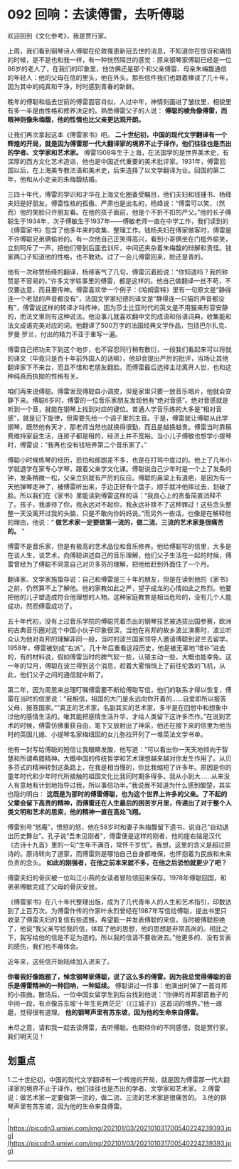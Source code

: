 # 092 回响：去读傅雷，去听傅聪

欢迎回到《文化参考》，我是贾行家。

上周，我们看到钢琴诗人傅聪在伦敦罹患新冠去世的消息，不知道你在惊讶和痛惜的时候，是不是也和我一样，有一种恍然隔世的感觉：原来钢琴家傅聪已经是一位86岁的老人了，在我们的印象里，他仿佛还是那个和父亲傅雷、母亲朱梅馥通信的年轻人：他的父母在信的里头，他在外头。那些信件我们也跟着捧读了几十年，因为其中的纯真和干净，时时感到青春的新鲜。

晚年的傅聪和临去世前的傅雷面容肖似，人过中年，神情刻画进了皱纹里，相貌里有多一半是由性格和修养决定的。熟悉傅雷父子的人说： **傅聪的棱角像傅雷，而眼神则像朱梅馥，他的性情也比父亲更达观开朗。**

让我们再次拿起这本《傅雷家书》吧。 **二十世纪初，中国的现代文学翻译有一个辉煌的开局，就是因为傅雷那一代大翻译家的境界不止于译作，他们往往也是杰出的学者、文学家和艺术家。** 傅雷1908年生于上海，在法国学的是世界美术史，有深厚的西方文化艺术造诣，他也是中国近代重要的美术批评家。1931年，傅雷回国以后，在上海美专教法语和美术史，后来选择了以文学翻译为业。回国的第二年，他和从小定亲的朱梅馥结婚。

三四十年代，傅雷的学识和才华在上海文化圈备受瞩目，他们夫妇和钱锺书、杨绛夫妇是好朋友。傅雷性格的孤傲、严肃也是出名的，杨绛说：“傅雷可以笑，（然而）他的笑脸只许朋友看。在他的孩子面前，他是个不折不扣的严父。”他的长子傅聪生于1934年，次子傅敏生于1937年——傅敏老师一直在中学工作，我们读到的《傅雷家书》包含了他多年来的收集、整理工作。钱杨夫妇在傅家做客时，傅雷是不许傅聪兄弟俩偷听的。有一次他自己正笑得高兴，看到小哥俩坐在门槛外偷笑，立刻呵斥了一声，把他们带到后面去训斥，中间还夹杂着朱梅馥的辩解和责怪。钱家两口子知道他的性格，也不敢劝。过了一会儿傅雷回来，脸还是青的。

他有一次称赞杨绛的翻译，杨绛客气了几句，傅雷沉着脸说：“你知道吗？我的称赞是不容易的。”许多文学轶事里的傅雷，都是这样的。他自己做翻译一丝不苟，不仅要达意，而且要传神。傅雷喜欢举一个例子：《哈姆雷特》里有一句原文是“静得连一个老鼠的声音都没有”，法国文学家纪德的译文是“静得连一只猫的声音都没有”，傅雷说这样的转译才叫传神，因为莎士比亚时代的英文是不用猫来形容安静的，而法文里则有这种说法。他没事儿就喜欢翻中文的成语和俗语词典，收集能和法文成语完美对应的词。他翻译了500万字的法国经典文学作品，包括巴尔扎克、罗曼·罗兰，付出的精力不亚于重写一遍。

傅雷自己把功夫下到这个地步，也不容忍同行稍有敷衍，一段我们看起来可以将就的译文（毕竟只是百十年前外国人的话嘛），他却会提出严厉的批评，当场让其他翻译家下不来台，而且不惜和老朋友翻脸。而傅雷最后选择主动离开人世，也和这种纯真而执拗的性格有关。

咱们再来说傅聪。傅雷发现傅聪自小调皮，但是家里只要一放音乐唱片，他就会安静下来。傅聪6岁时，傅雷的一位音乐家朋友发现他有“绝对音感”。绝对音感就是听到一个音，就能在钢琴上找到对应的键位。普通人学音乐练的大多是“相对音感”，就是记下旋律，但需要先给一个调子里的主音。于是，傅雷就让傅聪从此学钢琴，既然他有天才，那老师当然也就换得很勤，而且是越换越贵。傅雷当时靠稿费维持家庭生活，连房子都是租的，经济上并不宽裕。当小儿子傅敏也想学小提琴时，傅雷说：“我再也没有钱培养第二个音乐家了。”

傅聪小时候练琴的经历，恐怕和郎朗差不多，也是在打骂中度过的。他上了几年小学就退学在家专心学琴，跟着父亲学文化课。傅聪说自己少年时是一个上了发条的钟，发条稍微一松，父亲立刻就有严厉的反应。傅聪的鼻梁上有道疤，是因为有一天他弹琴走神了，被傅雷听出来，手边正好有个盘子，顺手就冲他摔过去，划破了脸。所以我们在《家书》里能读到傅雷这样的话：“我良心上的责备简直消释不了。孩子，我虐待了你，我永远对不起你，我永远补赎不了这种罪过！这些念头整整一天没离开过我的头脑，只是不敢向你妈妈说。”而另外一些话，也像是在解释他的理由，他说：“ **做艺术家一定要做第一流的，做二流、三流的艺术家是很痛苦的。** ”

傅雷不是音乐家，但是有极高的艺术品位和音乐修养。他给傅聪写的信里，大多是在谈人生，谈艺术，向傅聪讲述自己的音乐理解，他们父子生活在一起的时候，傅雷曾经为了傅聪不同意自己对贝多芬的理解，把他给赶到外面住了一个月。

翻译家、文学家施蛰存说：自己和傅雷是三十年的朋友，但是在读到他的《家书》之前，仍然算不上了解他。他的家教如此之严，望子成龙的心情如此之热烈。他要把他的儿子塑造成符合他理想的人物。这种家庭教育是相当危险的，没有几个人能成功，然而傅雷成功了。

五十年代初，没有上过音乐学院的傅聪凭着杰出的钢琴技艺被选拔出国参赛，欧洲的古典音乐圈对这个中国小伙子印象很深，当他在肖邦的故乡波兰演奏时，波兰听众认为他对肖邦的理解非同一般，当时的波兰国家领导人邀请傅聪到波兰去留学。1958年，傅雷被划成“右派”。几十年后重看这段历史，他是被无辜地“增补”进去的，有的材料说，假如傅雷当时的脾气软一些，认错主动一些，大概也能幸免。这一年的12月，傅聪在波兰得到这个消息，趁着大雾悄悄上了前往伦敦的飞机，从此，他们父子之间的通信就中断了。

第二年，因为周恩来总理叮嘱傅雷要不断给傅聪写信，他们的联系才得以恢复，傅雷在当时的信里说：“我相信，祖国的大门是永远向你开着的……自爱即所以报答父母，报答国家。”“真正的艺术家，名副其实的艺术家，多半是在回想中和想象中过他的感情生活的。唯其能把感情生活升华，才给人类留下这许多杰作。”在说到艺术的时候，傅雷仿佛重获自由，笔下又放射出了神采，他还在接下来的信里为他当时的英国儿媳、小提琴名家梅纽因的女儿弥拉开列了一堆英法文学书单。

他有一封写给傅聪的短信让我眼睛发酸，他写道：“可以看出你一天天地倾向于智慧和所谓希腊精神。大概中国的传统哲学和艺术理想越来越对你发生作用了。从贝多芬式的精神转到这条路上，在我是相当慢的，你比我缩短了许多年。原因是你的童年时代和少年时代所接触的祖国文化比我同时期多得多。我从小到大……从来没人有意地有计划地指导过我，所以事倍功半。”我说我不知道为什么感到酸楚，其实也隐约明白： **这既是为那时的傅雷傅聪，也为这个世界上许多的父亲。了不起的父辈会留下高贵的精神，而傅雷还在人生最后的困苦岁月里，传递出了对于整个人类文明和艺术的思索，他的精神一直在高处飞翔。**

傅雷别号“怒庵”，愤怒的怒，他在58岁时和妻子朱梅馥留下遗书，说自己“自动退出历史舞台”。孔子说“吾未见刚者”，傅雷便是这样的刚者，他的座右铭是汉代《古诗十九首》里的一句“生年不满百，常怀千岁忧”。我想，这里的含义是超过原诗的。原诗转向了道家，而傅雷则是哪怕自己自身都难保，也怀抱着为民族和未来负责的念头。 **如此的刚强者，在他之前本来就不多，在他之后恐怕就更少了吧？**

傅雷夫妇的骨灰被一位叫江小燕的女读者冒险领回来保存。1978年傅聪回国，和弟弟傅敏完成了父母的骨灰安放。

《傅雷家书》在八十年代整理出版，成为了几代青年人的人生和艺术指引，印数达到了上百万次。为傅雷作传的作家叶永烈曾经在1987年写信给傅聪，提出书里只收录了傅雷夫妇的复信有些遗憾，希望能一并发表傅聪的来信，当时被傅聪拒绝了，他说“我父亲写给我的信，体现了他的思想，他的思想是非常高尚的。相比之下，我写给他的信是不足为道的。所以我的信请不要收进去。”他更多的、没有言表的感伤，我们也不难体会。

近年来，这些信开始陆续加入进来了。

 **你看我好像跑题了，悼念钢琴家傅聪，说了这么多的傅雷。因为我总觉得傅聪的音乐是傅雷精神的一种回响，一种延续。** 傅聪讲过一件事：他演出时弹了一首肖邦的小夜曲。散场后，一位中国女留学生到后台找到他说：“你弹的肖邦那首曲子的中间一段，有点像苏东坡‘十年生死两茫茫’（《江城子》）这首词的境界。”他一琢磨，觉得很有道理。 **他的钢琴声里有苏东坡，因为他的生命来自傅雷。**

未尽之意，请和我一起去读傅雷，去听傅聪。也期待你的不同感悟，我是贾行家，我们明天见！

## 划重点

1.二十世纪初，中国的现代文学翻译有一个辉煌的开局，就是因为傅雷那一代大翻译家的境界不止于译作，他们往往也是杰出的学者、文学家和艺术家。
2.傅雷说：做艺术家一定要做第一流的，做二流、三流的艺术家是很痛苦的。
3.他的钢琴声里有苏东坡，因为他的生命来自傅雷。

![https://piccdn3.umiwi.com/img/202101/03/202101031700540224239393.jpg](https://piccdn3.umiwi.com/img/202101/03/202101031700540224239393.jpg)

---

